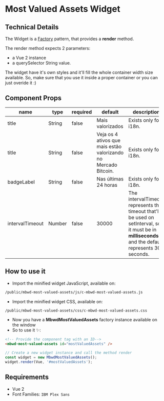 # Most Valued Assets Widget

## Technical Details
The Widget is a [Factory](https://www.dofactory.com/javascript/design-patterns/factory-method) pattern, that provides a **render** method.

The render method expects 2 parameters:
- a Vue 2 instance
- a querySelector String value.

The widget have it's own styles and it'll fill the whole container width size available.
So, make sure that you use it inside a proper container or you can just overide it :)

## Component Props
| name | type | required | default | description |
| ---- | ---- | -------- | ------- | ----------- |
| title | String | false | Mais valorizados | Exists only for i18n. |
| title | String | false | Veja os 4 ativos que mais estão valorizando no Mercado Bitcoin. | Exists only for i18n. |
| badgeLabel | String | false | Nas últimas 24 horas | Exists only for i18n. |
| intervalTimeout | Number | false | 30000 | The intervalTimeout represents the timeout that'll be used on setInterval, so it must be in **milliseconds** and the default represents 30 seconds. |

## How to use it
- Import the minified widget JavaScript, available on:
```sh
/public/mbwd-most-valued-assets/js/c-mbwd-most-valued-assets.js
```
- Import the minified widget CSS, available on: 
```sh
/public/mbwd-most-valued-assets/css/c-mbwd-most-valued-assets.css
```
- Now you have a **MbwdMostValuedAssets** factory instance available on the window
- So to use it ✨:
```html
<!-- Provide the component tag with an ID-->
<mbwd-most-valued-assets id="mostValuedAssets" />
```
```javascript
// Create a new widget instance and call the method render
const widget = new MbwdMostValuedAssets();
widget.render(Vue, '#mostValuedAssets');
```

## Requirements
- Vue 2
- Font Families: `IBM Plex Sans`